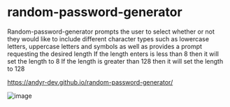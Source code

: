 # random-password-generator


Random-password-generator prompts the user to select whether or not they would like to include different character types
 such as lowercase letters, uppercase letters and symbols as well as provides a prompt requesting the desired length
If the length enters is less than 8 then it will set the length to 8
If the length is greater than 128 then it will set the length to 128

https://andyr-dev.github.io/random-password-generator/

![image](https://user-images.githubusercontent.com/84158011/224517748-6f54388e-c192-4e76-bcba-009f0698fd11.png)
